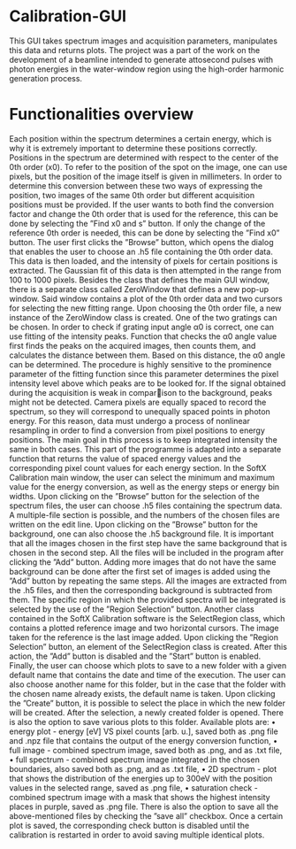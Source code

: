 # Calibration-GUI
This GUI takes spectrum images and acquisition parameters, manipulates this data and returns plots. The project was a part of the work on the development of a beamline intended to generate attosecond pulses with photon energies in the water-window region using the high-order harmonic generation process.

# Functionalities overview

Each position within the spectrum determines a certain energy, which is why it is extremely important to determine these positions correctly. Positions in the spectrum are determined with respect to the center of the 0th order (x0). To refer to the position of the spot on the image, one can use pixels, but the position of the image itself is given in millimeters. In order to determine this conversion between these two ways of expressing the position, two images of the same 0th order but different acquisition positions must be provided. If the user wants to both find the conversion factor and change the 0th order that is used for the reference, this can be done by selecting the ”Find x0 and s” button. If only the change of the reference 0th order is needed, this can be done by selecting the ”Find x0” button. 
The user first clicks the ”Browse” button, which opens the dialog that enables the user to choose an .h5 file containing the 0th order data. This data is then loaded, and the intensity of pixels for certain positions is extracted. The Gaussian fit of this data is then attempted in the range from 100 to 1000 pixels. Besides the class that defines the main GUI window, there is a separate class called ZeroWindow that defines a new pop-up window. Said window contains a plot of the 0th order data and two cursors for selecting the new fitting range. Upon choosing the 0th order file, a new instance of the ZeroWindow class is created.
One of the two gratings can be chosen. In order to check if grating input angle α0 is correct, one can use fitting of the intensity peaks. Function that checks the α0 angle value first finds the peaks on the acquired images, then counts them, and calculates the distance between them. Based on this distance, the α0 angle can be determined. The procedure is highly sensitive to the prominence parameter of the fitting function since this parameter determines the pixel intensity level above which peaks are to be looked for. If the signal obtained during the acquisition is weak in comparison to the background, peaks might not be detected.
Camera pixels are equally spaced to record the spectrum, so they will correspond to unequally spaced points in photon energy. For this reason, data must undergo a process of nonlinear resampling in order to find a conversion from pixel positions to energy positions. The main goal in this process is to keep integrated intensity the same in both cases. This part of the programme is adapted into a separate function that returns the value of spaced energy values and the corresponding pixel count values for each energy section. In the SoftX Calibration main window, the user can select the minimum and maximum value for the energy conversion, as well as the energy steps or energy bin widths.
Upon clicking on the ”Browse” button for the selection of the spectrum files, the user can choose .h5 files containing the spectrum data. A multiple-file section is possible, and the numbers of the chosen files are written on the edit line. Upon clicking on the ”Browse” button for the background, one can also choose the .h5 background file. It is important that all the images chosen in the first step have the same background that is chosen in the second step. All the files will be included in the program after clicking the ”Add” button. Adding more images that do not have the same background can be done after the first set of images is added using the ”Add” button by repeating the same steps. All the images are extracted from the .h5 files, and then the corresponding background is subtracted from them.
The specific region in which the provided spectra will be integrated is selected by the use of the ”Region Selection” button. Another class contained in the SoftX Calibration software is the SelectRegion class, which contains a plotted reference image and two horizontal cursors. The image taken for the reference is the last image added. Upon clicking the ”Region Selection” button, an element of the SelectRegion class is created. After this action, the ”Add” button is disabled and the ”Start” button is enabled.
Finally, the user can choose which plots to save to a new folder with a given default name that contains the date and time of the execution. The user can also choose another name for this folder, but in the case that the folder with the chosen name already exists, the default name is taken. Upon clicking the ”Create” button, it is possible to select the place in which the new folder will be created. After the selection, a newly created folder is opened. There is also the option to save various plots to this folder. Available plots are:
• energy plot - energy [eV] VS pixel counts [arb. u.], saved both as
.png file and .npz file that contains the output of the energy conversion
function,
• full image - combined spectrum image, saved both as .png, and as
.txt file,
• full spectrum - combined spectrum image integrated in the chosen
boundaries, also saved both as .png, and as .txt file,
• 2D spectrum - plot that shows the distribution of the energies up to
300eV with the position values in the selected range, saved as .png file,
• saturation check - combined spectrum image with a mask that shows
the highest intensity places in purple, saved as .png file.
There is also the option to save all the above-mentioned files by checking the ”save all” checkbox. Once a certain plot is saved, the corresponding check button is disabled until the calibration is restarted in order to avoid saving multiple identical plots.
